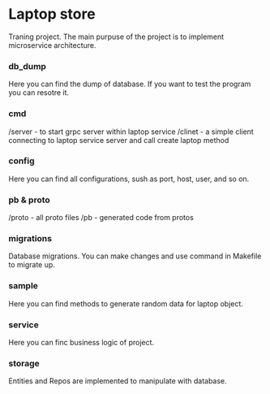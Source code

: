 # Laptop store
Traning project. The main purpuse of the project is to implement microservice architecture.

### db_dump
Here you can find the dump of database. If you want to test the program you can resotre it.

### cmd
/server - to start grpc server within laptop service
/clinet - a simple client connecting to laptop service server and call create laptop method

### config
Here you can find all configurations, sush as port, host, user, and so on.

### pb & proto
/proto - all proto files
/pb - generated code from protos

### migrations
Database migrations. You can make changes and use command in Makefile to migrate up.

### sample
Here you can find methods to generate random data for laptop object.

### service 
Here you can finc business logic of project.

### storage 
Entities and Repos are implemented to manipulate with database.
